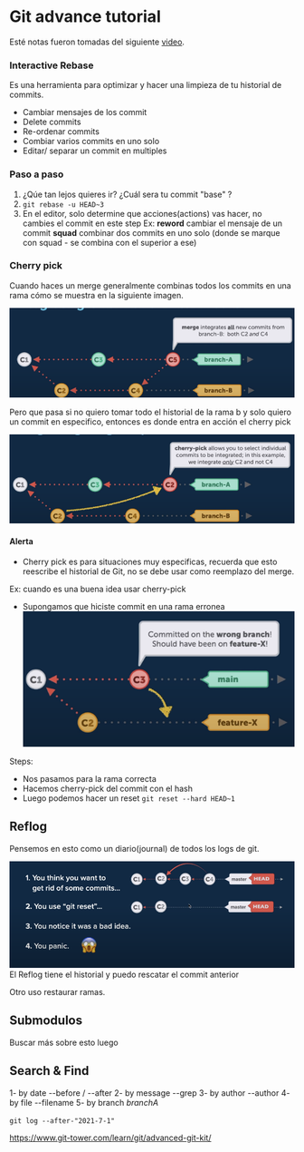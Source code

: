 # Git advance tutorial

Esté notas fueron tomadas del siguiente [video](https://www.youtube.com/watch?v=qsTthZi23VE).

### Interactive Rebase

Es una herramienta para optimizar y hacer una limpieza de tu historial de commits.

- Cambiar mensajes de los commit
- Delete commits
- Re-ordenar commits
- Combiar varios commits en uno solo
- Editar/ separar un commit en multiples

### Paso a paso

1. ¿Qúe tan lejos quieres ir? ¿Cuál sera tu commit "base" ?
2. `git rebase -u HEAD~3`
3. En el editor, solo determine que acciones(actions) vas hacer, no cambies el commit en este step
   Ex: **reword** cambiar el mensaje de un commit
   **squad** combinar dos commits en uno solo (donde se marque con squad - se combina con el superior a ese)

### Cherry pick

Cuando haces un merge generalmente combinas todos los commits en una rama cómo se muestra en la siguiente imagen.

![](/git/cherry-pick-issue.png)

Pero que pasa si no quiero tomar todo el historial de la rama b y solo quiero un commit en especifico, entonces es donde entra en acción el cherry pick

![](/git/cherry-pick-solution.png)

#### Alerta

- Cherry pick es para situaciones muy especificas, recuerda que esto reescribe el historial de Git, no se debe usar como reemplazo del merge.

Ex: cuando es una buena idea usar cherry-pick

- Supongamos que hiciste commit en una rama erronea
  ![](/git/cherry-pick-example.png)

Steps:

- Nos pasamos para la rama correcta
- Hacemos cherry-pick del commit con el hash
- Luego podemos hacer un reset `git reset --hard HEAD~1`

## Reflog

Pensemos en esto como un diario(journal) de todos los logs de git.

![](/git/reflog-issue.png)
El Reflog tiene el historial y puedo rescatar el commit anterior

Otro uso restaurar ramas.

## Submodulos

Buscar más sobre esto luego

## Search & Find

1- by date --before / --after
2- by message --grep
3- by author --author
4- by file --filename
5- by branch _branchA_

`git log --after-"2021-7-1"`

https://www.git-tower.com/learn/git/advanced-git-kit/
